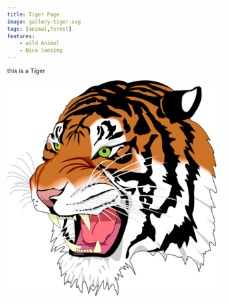 ```yaml
---
title: Tiger Page
image: gallery-tiger.svg
tags: [animal,forest]
features:
    - wild Animal
    - Nice looking
---
```


this is a Tiger

![tiger](./gallery-tiger.svg)
